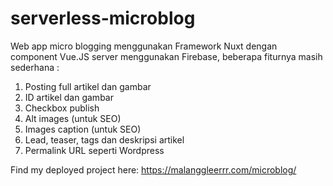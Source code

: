 # serverless-microblog
Web app micro blogging menggunakan Framework Nuxt dengan component Vue.JS server menggunakan Firebase, 
beberapa fiturnya masih sederhana :
1.  Posting full artikel dan gambar
2.  ID artikel dan gambar
3.  Checkbox publish
4.  Alt images (untuk SEO)
5.  Images caption (untuk SEO)
6.  Lead, teaser, tags dan deskripsi artikel
7.  Permalink URL seperti Wordpress

Find my deployed project here: https://malanggleerrr.com/microblog/

